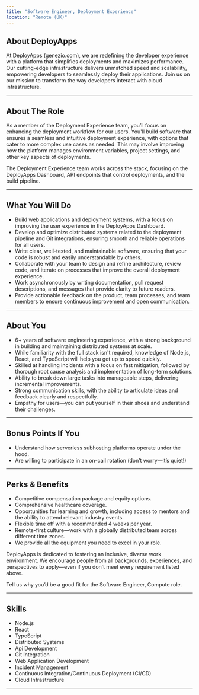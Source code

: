 ```yaml
---
title: "Software Engineer, Deployment Experience"
location: "Remote (UK)"
---
```


## About DeployApps

At DeployApps (genezio.com), we are redefining the developer experience with a platform that simplifies deployments and maximizes performance. Our cutting-edge infrastructure delivers unmatched speed and scalability, empowering developers to seamlessly deploy their applications. Join us on our mission to transform the way developers interact with cloud infrastructure.

---

## About The Role

As a member of the Deployment Experience team, you’ll focus on enhancing the deployment workflow for our users. You'll build software that ensures a seamless and intuitive deployment experience, with options that cater to more complex use cases as needed. This may involve improving how the platform manages environment variables, project settings, and other key aspects of deployments.

The Deployment Experience team works across the stack, focusing on the DeployApps Dashboard, API endpoints that control deployments, and the build pipeline.

---

## What You Will Do

- Build web applications and deployment systems, with a focus on improving the user experience in the DeployApps Dashboard.
- Develop and optimize distributed systems related to the deployment pipeline and Git integrations, ensuring smooth and reliable operations for all users.
- Write clear, well-tested, and maintainable software, ensuring that your code is robust and easily understandable by others.
- Collaborate with your team to design and refine architecture, review code, and iterate on processes that improve the overall deployment experience.
- Work asynchronously by writing documentation, pull request descriptions, and messages that provide clarity to future readers.
- Provide actionable feedback on the product, team processes, and team members to ensure continuous improvement and open communication.

---

## About You

- 6+ years of software engineering experience, with a strong background in building and maintaining distributed systems at scale.
- While familiarity with the full stack isn't required, knowledge of Node.js, React, and TypeScript will help you get up to speed quickly.
- Skilled at handling incidents with a focus on fast mitigation, followed by thorough root cause analysis and implementation of long-term solutions.
- Ability to break down large tasks into manageable steps, delivering incremental improvements.
- Strong communication skills, with the ability to articulate ideas and feedback clearly and respectfully.
- Empathy for users—you can put yourself in their shoes and understand their challenges.

---

## Bonus Points If You

- Understand how serverless subhosting platforms operate under the hood.
- Are willing to participate in an on-call rotation (don’t worry—it’s quiet!)

---

## Perks & Benefits

- Competitive compensation package and equity options.
- Comprehensive healthcare coverage.
- Opportunities for learning and growth, including access to mentors and the ability to attend relevant industry events.
- Flexible time off with a recommended 4 weeks per year.
- Remote-first culture—work with a globally distributed team across different time zones.
- We provide all the equipment you need to excel in your role.

DeployApps is dedicated to fostering an inclusive, diverse work environment. We encourage people from all backgrounds, experiences, and perspectives to apply—even if you don’t meet every requirement listed above.

Tell us why you’d be a good fit for the Software Engineer, Compute role.

---

## Skills

- Node.js
- React
- TypeScript
- Distributed Systems
- Api Development
- Git Integration
- Web Application Development
- Incident Management
- Continuous Integration/Continuous Deployment (CI/CD)
- Cloud Infrastructure

---
